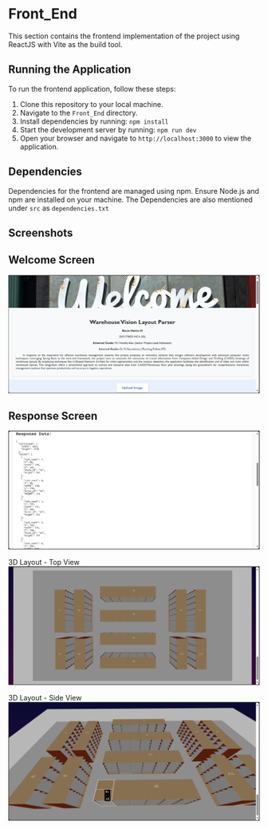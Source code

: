 # Front_End

This section contains the frontend implementation of the project using ReactJS with Vite as the build tool.

## Running the Application

To run the frontend application, follow these steps:

1. Clone this repository to your local machine.
2. Navigate to the `Front_End` directory.
3. Install dependencies by running: `npm install`
4. Start the development server by running: `npm run dev`
5. Open your browser and navigate to `http://localhost:3000` to view the application.

## Dependencies

Dependencies for the frontend are managed using npm. Ensure Node.js and npm are installed on your machine. The Dependencies are also mentioned under `src` as `dependencies.txt`

## Screenshots

Welcome Screen
---
![Welcome Screen](https://github.com/RincisM/Warehouse_Vision_Layout_Parser/blob/f58537e42f3a09f3b586e115fc59ec6c81e08fe6/Screenshots/Welcome_Screen.png)

Response Screen
---
![Response Screen](https://github.com/RincisM/Warehouse_Vision_Layout_Parser/blob/f58537e42f3a09f3b586e115fc59ec6c81e08fe6/Screenshots/Response_Screen.png)

3D Layout - Top View
![Top View of 3D Layout](https://github.com/RincisM/Warehouse_Vision_Layout_Parser/blob/f58537e42f3a09f3b586e115fc59ec6c81e08fe6/Screenshots/3D_1.png)

3D Layout - Side View
![Side View of 3D Layout](https://github.com/RincisM/Warehouse_Vision_Layout_Parser/blob/f58537e42f3a09f3b586e115fc59ec6c81e08fe6/Screenshots/3D_2.png)

